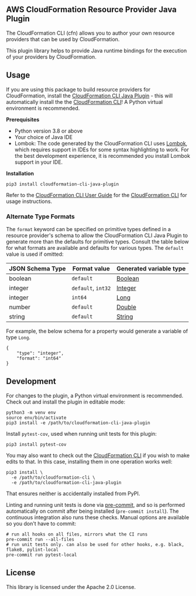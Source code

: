 ## AWS CloudFormation Resource Provider Java Plugin

The CloudFormation CLI (cfn) allows you to author your own resource providers that can be used by CloudFormation.

This plugin library helps to provide Java runtime bindings for the execution of your providers by CloudFormation.

Usage
-----

If you are using this package to build resource providers for CloudFormation, install the [CloudFormation CLI Java Plugin](https://github.com/aws-cloudformation/cloudformation-cli-java-plugin) - this will automatically install the the [CloudFormation CLI](https://github.com/aws-cloudformation/cloudformation-cli)! A Python virtual environment is recommended.

**Prerequisites**

 - Python version 3.8 or above
 - Your choice of Java IDE
 - Lombok: The code generated by the CloudFormation CLI uses [Lombok](https://projectlombok.org/), which requires support in IDEs for some syntax highlighting to work. For the best development experience, it is recommended you install Lombok support in your IDE.

**Installation**

```shell
pip3 install cloudformation-cli-java-plugin
```

Refer to the [CloudFormation CLI User Guide](https://docs.aws.amazon.com/cloudformation-cli/latest/userguide/resource-types.html) for the [CloudFormation CLI](https://github.com/aws-cloudformation/cloudformation-cli) for usage instructions.

### Alternate Type Formats
The `format` keyword can be specified on primitive types defined in a resource provider's schema to allow the CloudFormation CLI Java Plugin to generate more than the defaults for primitive types. Consult the table below for what formats are available and defaults for various types. The `default` value is used if omitted:

| JSON Schema Type | Format value | Generated variable type  |
| ---- | ----------- | ---------------------- |
| boolean | `default` | [Boolean](https://docs.oracle.com/javase/8/docs/api/java/lang/Boolean.html)|
| integer | `default`, `int32` | [Integer](https://docs.oracle.com/javase/8/docs/api/java/lang/Integer.html)|
| integer | `int64` | [Long](https://docs.oracle.com/javase/8/docs/api/java/lang/Long.html)|
| number | `default` | [Double](https://docs.oracle.com/javase/8/docs/api/java/lang/Double.html)|
| string | `default` | [String](https://docs.oracle.com/javase/8/docs/api/java/lang/String.html)|

For example, the below schema for a property would generate a variable of type `Long`.
```
{
    "type": "integer",
    "format": "int64"
}
```


Development
-----------

For changes to the plugin, a Python virtual environment is recommended. Check out and install the plugin in editable mode:

```shell
python3 -m venv env
source env/bin/activate
pip3 install -e /path/to/cloudformation-cli-java-plugin
```

Install `pytest-cov`, used when running unit tests for this plugin:

```shell
pip3 install pytest-cov
```

You may also want to check out the [CloudFormation CLI](https://github.com/aws-cloudformation/cloudformation-cli) if you wish to make edits to that. In this case, installing them in one operation works well:

```shell
pip3 install \
  -e /path/to/cloudformation-cli \
  -e /path/to/cloudformation-cli-java-plugin
```

That ensures neither is accidentally installed from PyPI.

Linting and running unit tests is done via [pre-commit](https://pre-commit.com/), and so is performed automatically on commit after being installed (`pre-commit install`). The continuous integration also runs these checks. Manual options are available so you don't have to commit:

```shell
# run all hooks on all files, mirrors what the CI runs
pre-commit run --all-files
# run unit tests only. can also be used for other hooks, e.g. black, flake8, pylint-local
pre-commit run pytest-local
```

License
-------

This library is licensed under the Apache 2.0 License.

